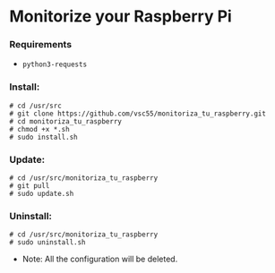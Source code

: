 # Monitorize your Raspberry Pi


### Requirements
* `python3-requests`

### Install:
```
# cd /usr/src
# git clone https://github.com/vsc55/monitoriza_tu_raspberry.git
# cd monitoriza_tu_raspberry
# chmod +x *.sh
# sudo install.sh
```

### Update:
```
# cd /usr/src/monitoriza_tu_raspberry
# git pull
# sudo update.sh
```

### Uninstall:
```
# cd /usr/src/monitoriza_tu_raspberry
# sudo uninstall.sh
```
* Note: All the configuration will be deleted.
